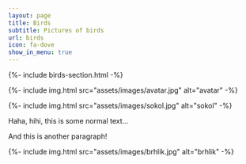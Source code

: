 ```yaml
---
layout: page
title: Birds
subtitle: Pictures of birds
url: birds
icon: fa-dove
show_in_menu: true
---
```


{%- include birds-section.html -%}

{%- include img.html src="assets/images/avatar.jpg" alt="avatar" -%}

{%- include img.html src="assets/images/sokol.jpg" alt="sokol" -%}

Haha, hihi, this is some normal text...

And this is another paragraph!

{%- include img.html src="assets/images/brhlik.jpg" alt="brhlik" -%}

